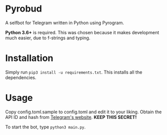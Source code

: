 # Pyrobud

A selfbot for Telegram written in Python using Pyrogram.

**Python 3.6+** is required.
This was chosen because it makes development much easier, due to f-strings and typing.

# Installation
Simply run `pip3 install -u requirements.txt`. This installs all the dependencies.

# Usage
Copy config.toml.sample to config.toml and edit it to your liking.
Obtain the API ID and hash from [Telegram's website](https://my.telegram.org/apps).
**KEEP THIS SECRET!**

To start the bot, type `python3 main.py`.
